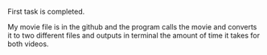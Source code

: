 First task is completed.

My movie file is in the github and the program calls the movie and converts it to two different files and outputs in terminal the amount of time it takes for both videos.
